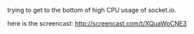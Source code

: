 trying to get to the bottom of high CPU usage of socket.io.

here is the screencast: http://screencast.com/t/XQuaWpCNE3